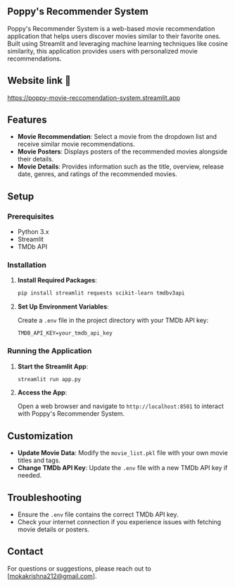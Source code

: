 ## Poppy's Recommender System

Poppy's Recommender System is a web-based movie recommendation application that helps users discover movies similar to their favorite ones. Built using Streamlit and leveraging machine learning techniques like cosine similarity, this application provides users with personalized movie recommendations.


## Website link 🔗
https://poppy-movie-reccomendation-system.streamlit.app

## Features

- **Movie Recommendation**: Select a movie from the dropdown list and receive similar movie recommendations.
- **Movie Posters**: Displays posters of the recommended movies alongside their details.
- **Movie Details**: Provides information such as the title, overview, release date, genres, and ratings of the recommended movies.

## Setup

### Prerequisites

- Python 3.x
- Streamlit
- TMDb API

### Installation

1. **Install Required Packages**:

    ```bash
    pip install streamlit requests scikit-learn tmdbv3api
    ```

2. **Set Up Environment Variables**:

    Create a `.env` file in the project directory with your TMDb API key:

    ```env
    TMDB_API_KEY=your_tmdb_api_key
    ```

### Running the Application

1. **Start the Streamlit App**:

    ```bash
    streamlit run app.py
    ```

2. **Access the App**:

    Open a web browser and navigate to `http://localhost:8501` to interact with Poppy's Recommender System.

## Customization

- **Update Movie Data**: Modify the `movie_list.pkl` file with your own movie titles and tags.
- **Change TMDb API Key**: Update the `.env` file with a new TMDb API key if needed.

## Troubleshooting

- Ensure the `.env` file contains the correct TMDb API key.
- Check your internet connection if you experience issues with fetching movie details or posters.

## Contact

For questions or suggestions, please reach out to [mokakrishna212@gmail.com].
